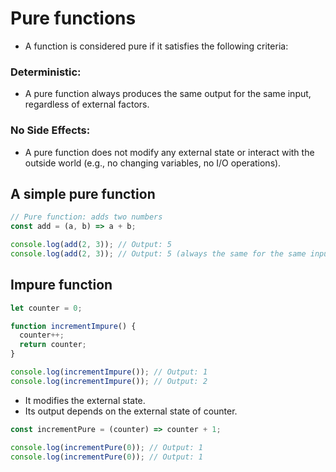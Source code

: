 # Pure functions

- A function is considered pure if it satisfies the following criteria:

### Deterministic:

- A pure function always produces the same output for the same input, regardless of external factors.

### No Side Effects:

- A pure function does not modify any external state or interact with the outside world (e.g., no changing variables, no I/O operations).


## A simple pure function

``` javascript
// Pure function: adds two numbers
const add = (a, b) => a + b;

console.log(add(2, 3)); // Output: 5
console.log(add(2, 3)); // Output: 5 (always the same for the same inputs)
```

## Impure function

``` javascript
let counter = 0;

function incrementImpure() {
  counter++;
  return counter;
}

console.log(incrementImpure()); // Output: 1
console.log(incrementImpure()); // Output: 2

```

- It modifies the external state.
- Its output depends on the external state of counter.

``` javascript
const incrementPure = (counter) => counter + 1;

console.log(incrementPure(0)); // Output: 1
console.log(incrementPure(0)); // Output: 1

```

